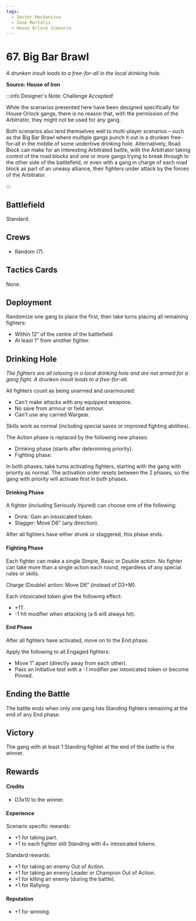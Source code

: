 ```yaml
---
tags:
  - Sector Mechanicus
  - Zone Mortalis
  - House Orlock Scenario
---
```


# 67. Big Bar Brawl

_A drunken insult leads to a free-for-all in the local drinking hole._

**Source: House of Iron**

:::info Designer's Note: Challenge Accepted!

While the scenarios presented here have been designed specifically for House
Orlock gangs, there is no reason that, with the permission of the Arbitrator, they
might not be used for any gang.

Both scenarios also lend themselves well to
multi-player scenarios – such as the Big Bar Brawl where multiple gangs punch
it out in a drunken free-for-all in the middle of some underhive drinking hole. Alternatively, Road Block can make for an interesting Arbitrated battle, with
the Arbitrator taking control of the road blocks and one or more gangs trying to
break through to the other side of the battlefield, or even with a gang in charge
of each road block as part of an uneasy alliance, their fighters under attack by
the forces of the Arbitrator.

:::

## Battlefield

Standard.

## Crews

- Random (7).

## Tactics Cards

None.

## Deployment

Randomize one gang to place the first, then take turns placing all remaining fighters:

- Within 12” of the centre of the battlefield.
- At least 1” from another fighter.

## Drinking Hole

_The fighters are all relaxing in a local drinking hole and are not armed for a gang fight. A drunken insult leads to a free-for-all._

All fighters count as being unarmed and unarmoured:

- Can't make attacks with any equipped weapons.
- No save from armour or field armour.
- Can't use any carried Wargear.

Skills work as normal (including special saves or improved fighting abilities).

The Action phase is replaced by the following new phases:

- Drinking phase (starts after determining priority).
- Fighting phase.

In both phases, take turns activating fighters, starting with the gang with priority as normal. The activation order resets between the 2 phases, so the gang with priority will activate first in both phases.

#### Drinking Phase

A fighter (including Seriously Injured) can choose one of the following:

- Drink: Gain an intoxicated token.
- Stagger: Move D6” (any direction).

After all fighters have either drunk or staggered, this phase ends.

#### Fighting Phase

Each fighter can make a single Simple, Basic or Double action. No fighter can take more than a single action each round, regardless of any special rules or skills.

Charge (Double) action: Move D6” (instead of D3+M).

Each intoxicated token give the following effect:

- +1T.
- -1 hit modifier when attacking (a 6 will always hit).

#### End Phase

After all fighters have activated, move on to the End phase.

Apply the following to all Engaged fighters:

- Move 1” apart (directly away from each other).
- Pass an Initiative test with a -1 modifier per intoxicated token or become Pinned.

## Ending the Battle

The battle ends when only one gang has Standing fighters remaining at the end of any End phase.

## Victory

The gang with at least 1 Standing fighter at the end of the battle is the winner.

## Rewards

#### Credits

- D3x10 to the winner.

#### Experience

Scenario specific rewards:

- +1 for taking part.
- +1 to each fighter still Standing with 4+ intoxicated tokens.

Standard rewards:

- +1 for taking an enemy Out of Action.
- +1 for taking an enemy Leader or Champion Out of Action.
- +1 for killing an enemy (during the battle).
- +1 for Rallying.

#### Reputation

- +1 for winning.
